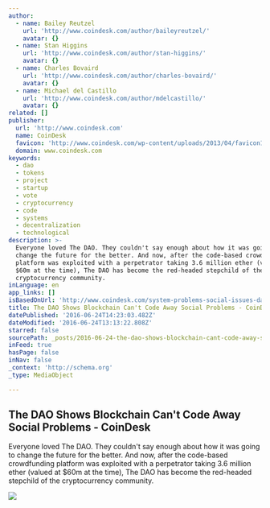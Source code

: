 ```yaml
---
author:
  - name: Bailey Reutzel
    url: 'http://www.coindesk.com/author/baileyreutzel/'
    avatar: {}
  - name: Stan Higgins
    url: 'http://www.coindesk.com/author/stan-higgins/'
    avatar: {}
  - name: Charles Bovaird
    url: 'http://www.coindesk.com/author/charles-bovaird/'
    avatar: {}
  - name: Michael del Castillo
    url: 'http://www.coindesk.com/author/mdelcastillo/'
    avatar: {}
related: []
publisher:
  url: 'http://www.coindesk.com'
  name: CoinDesk
  favicon: 'http://www.coindesk.com/wp-content/uploads/2013/04/favicon1.ico?b6542b'
  domain: www.coindesk.com
keywords:
  - dao
  - tokens
  - project
  - startup
  - vote
  - cryptocurrency
  - code
  - systems
  - decentralization
  - technological
description: >-
  Everyone loved The DAO. They couldn't say enough about how it was going to
  change the future for the better. And now, after the code-based crowdfunding
  platform was exploited with a perpetrator taking 3.6 million ether (valued at
  $60m at the time), The DAO has become the red-headed stepchild of the
  cryptocurrency community.
inLanguage: en
app_links: []
isBasedOnUrl: 'http://www.coindesk.com/system-problems-social-issues-daos-structure/'
title: The DAO Shows Blockchain Can't Code Away Social Problems - CoinDesk
datePublished: '2016-06-24T14:23:03.482Z'
dateModified: '2016-06-24T13:13:22.808Z'
starred: false
sourcePath: _posts/2016-06-24-the-dao-shows-blockchain-cant-code-away-social-problems-c.md
inFeed: true
hasPage: false
inNav: false
_context: 'http://schema.org'
_type: MediaObject

---
```

<article style=""><h1>The DAO Shows Blockchain Can't Code Away Social Problems - CoinDesk</h1><p>Everyone loved The DAO. They couldn't say enough about how it was going to change the future for the better. And now, after the code-based crowdfunding platform was exploited with a perpetrator taking 3.6 million ether (valued at $60m at the time), The DAO has become the red-headed stepchild of the cryptocurrency community.</p><img src="http://media.coindesk.com/2016/06/Screen-Shot-2016-06-24-at-8.26.01-AM-e1466771301244.png" /></article>